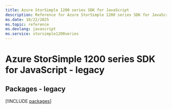 ```yaml
---
title: Azure StorSimple 1200 series SDK for JavaScript
description: Reference for Azure StorSimple 1200 series SDK for JavaScript
ms.date: 10/22/2025
ms.topic: reference
ms.devlang: javascript
ms.service: storsimple1200series
---
```

# Azure StorSimple 1200 series SDK for JavaScript - legacy
## Packages - legacy
[!INCLUDE [packages](storsimple-1200-series-index.md)]